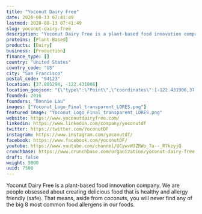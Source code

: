 ```yaml
---
title: "Yoconut Dairy Free"
date: 2020-08-13 07:41:49
lastmod: 2020-08-13 07:41:49
slug: yoconut-dairy-free
description: "Yoconut Dairy Free is a plant-based food innovation company. We are people obsessed about creating delicious food that is healthy and allergy friendly (safe). That means, aside from coconuts, you will never find any of the big 8 most common food allergens in our foods."
proteins: [Plant-Based]
products: [Dairy]
business: [Production]
finance_type: []
country: "United States"
country_code: "US"
city: "San Francisco"
postal_code: "94123"
location: [37.805294, -122.431906]
location_geojson: "{\"type\":\"Point\",\"coordinates\":[-122.431906,37.805294]}"
founded: 2016
founders: "Bonnie Lau"
images: ["Yoconut_Logo_Final_transparent_LORES.png"]
featured_image: "Yoconut_Logo_Final_transparent_LORES.png"
website: https://www.yoconutdairyfree.com/
linkedin: https://www.linkedin.com/company/yoconutdf
twitter: https://twitter.com/YoconutDF
instagram: https://www.instagram.com/yoconutdf/
facebook: https://www.facebook.com/yoconutDF/
youtube: https://www.youtube.com/channel/UCywvW3ZRWo_7a--_R7kzyjQ
crunchbase: https://www.crunchbase.com/organization/yoconut-dairy-free
draft: false
weight: 5000
uuid: 7500
---
```

Yoconut Dairy Free is a plant-based food innovation company. We are people obsessed about creating delicious food that is healthy and allergy friendly (safe). That means, aside from coconuts, you will never find any of the big 8 most common food allergens in our foods.
